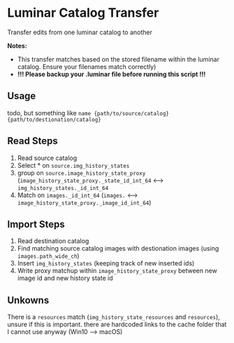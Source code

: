 # Luminar Catalog Transfer
Transfer edits from one luminar catalog to another

**Notes:**

- This transfer matches based on the stored filename within the luminar catalog. Ensure your filenames match correctly)
- **!!! Please backup your .luminar file before running this script !!!**

## Usage

todo, but something like `name {path/to/source/catalog} {path/to/destionation/catalog}`

## Read Steps

1. Read source catalog
2. Select * on `source.img_history_states`
3. group on `source.image_history_state_proxy` (`image_history_state_proxy._state_id_int_64` <--> `img_history_states._id_int_64`
4. Match on `images._id_int_64` (`images.` <--> `image_history_state_proxy._image_id_int_64`)

## Import Steps

1. Read destination catalog
2. Find matching source catalog images with destionation images (using `images.path_wide_ch`)
3. Insert `img_history_states` (keeping track of new inserted ids)
4. Write proxy matchup within `image_history_state_proxy` between new image id and new history state id

## Unkowns

There is a `resources` match (`img_history_state_resources` and `resources`), unsure if this is important. there are hardcoded links to the cache folder that I cannot use anyway (Win10 --> macOS)
